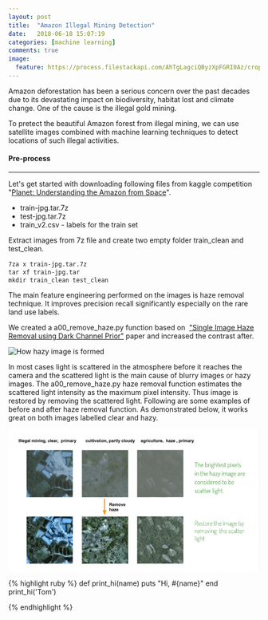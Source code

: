 ```yaml
---
layout: post
title:  "Amazon Illegal Mining Detection"
date:   2018-06-18 15:07:19
categories: [machine learning]
comments: true
image:
  feature: https://process.filestackapi.com/AhTgLagciQByzXpFGRI0Az/crop=dim:[0,0,1250,260]/https://cdn1.img.sputniknews.com/images/105730/27/1057302722.jpg
---
```

Amazon deforestation has been a serious concern over the past decades due to its devastating impact on biodiversity, habitat lost and climate change. One of the cause is the illegal gold mining. 

To pretect the beautiful Amazon forest from illegal mining, we can use satellite images combined with machine learning techniques to detect locations of such illegal activities. 

<!--more-->

#### Pre-process

---

Let's get started with downloading following files from kaggle competition  "[Planet: Understanding the Amazon from Space](https://www.kaggle.com/c/planet-understanding-the-amazon-from-space)". 

- train-jpg.tar.7z  
- test-jpg.tar.7z 
- train_v2.csv       -   labels for the train set

Extract images from 7z file and create two empty folder train_clean and test_clean.

```terminal
7za x train-jpg.tar.7z
tar xf train-jpg.tar
mkdir train_clean test_clean
```



The main feature engineering performed on the images is haze removal technique. It improves precision recall significantly especially on the rare land use labels.

We created a a00_remove_haze.py function based on  ["Single Image Haze Removal using Dark Channel Prior"](https://www.robots.ox.ac.uk/~vgg/rg/papers/hazeremoval.pdf) paper and increased the contrast after.



![How hazy image is formed](https://www.researchgate.net/profile/Seung_Won_Jung2/publication/291385074/figure/fig14/AS:320880610693124@1453515307125/Formation-of-a-hazy-image.png)

In most cases light is scattered in the atmosphere before it reaches the camera and the scattered light is the main cause of blurry images or hazy images. The a00_remove_haze.py haze removal function estimates the scattered light intensity as the maximum pixel intensity. Thus image is restored by removing the scattered light. Following are some examples  of before and after haze removal function. As demonstrated below, it works great on both images labelled clear and hazy. 

![dehaze](https://github.com/mumuxi15/mumuxi15.github.io/blob/master/img/dehaze.jpg?raw=true)















{% highlight ruby %}
def print_hi(name)
  puts "Hi, #{name}"
end
print_hi('Tom')

{% endhighlight %}

[jekyll]:      http://jekyllrb.com
[jekyll-gh]:   https://github.com/jekyll/jekyll
[jekyll-help]: https://github.com/jekyll/jekyll-help
